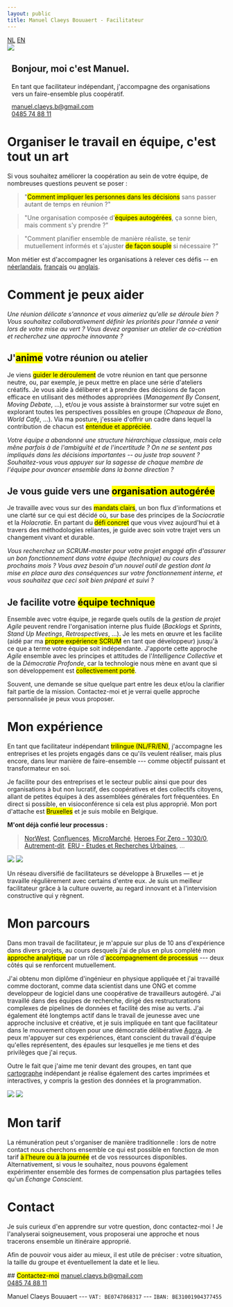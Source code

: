 ```yaml
---
layout: public
title: Manuel Claeys Bouuaert - Facilitateur
---
```

<div class="language-box">
    <a href="/facili_nl" class="language">NL</a>
    <a href="/facili" class="language">EN</a>
</div>
<div class="image-box">
    <img src="img/manuel.jpg">
    <div style="margin:auto 10px">
        <h2>Bonjour, moi c'est Manuel.</h2>
        <div style="margin-top: 20px;">
            En tant que facilitateur indépendant, j'accompagne des organisations vers un faire-ensemble plus coopératif.
        </div>
        <div style="margin-top: 12px;">
            <a href="mailto:manuel.claeys.b@gmail.com" class="email">manuel.claeys.b@gmail.com</a><br>
            <a href="tel:+32485748811" class="phone">0485 74 88 11</a>
        </div>
    </div>
</div>

<h1 class="with-margin-top">Organiser le travail en équipe, c'est tout un art</h1>

Si vous souhaitez améliorer la coopération au sein de votre équipe, de nombreuses questions peuvent se poser :

<div class="mainquote" markdown="1">

> "<mark>Comment impliquer les personnes dans les décisions</mark> sans passer autant de temps en réunion ?"

> "Une organisation composée d'<mark>équipes autogérées</mark>, ça sonne bien, mais comment s'y prendre ?"

> "Comment planifier ensemble de manière réaliste, se tenir mutuellement informés et s'ajuster <mark>de façon souple</mark> si nécessaire ?"

</div>

Mon métier est d'accompagner les organisations à relever ces défis -- en <a href="/facili_nl" class="language">néerlandais</a>, <a href="/facili_fr" class="language">français</a> ou <a href="/facili" class="language">anglais</a>.

<h1 class="with-margin-top">Comment je peux aider</h1>

<div class="focus" markdown="1">

*Une réunion délicate s'annonce et vous aimeriez qu'elle se déroule bien ? Vous souhaitez collaborativement définir les priorités pour l'année a venir lors de votre mise au vert ? Vous devez organiser un atelier de co-création et recherchez une approche innovante ?*

## J'<mark>anime</mark> votre réunion ou atelier

Je viens <mark>guider le déroulement</mark> de votre réunion en tant que personne neutre, ou, par exemple, je peux mettre en place une série d'ateliers créatifs. Je vous aide à déliberer et à prendre des décisions de façon efficace en utilisant des méthodes appropriées (*Management By Consent*, *Moving Debate*, ...), et/ou je vous assiste à brainstormer sur votre sujet en explorant toutes les perspectives possibles en groupe (*Chapeaux de Bono*, *World Café*, ...). Via ma posture, j'essaie d'offrir un cadre dans lequel la contribution de chacun est <mark>entendue et appréciée</mark>.

</div>

<div class="focus" markdown="1">

*Votre équipe a abandonné une structure hiérarchique classique, mais cela mêne parfois à de l'ambiguïté et de l'incertitude ? On ne se sentent pas impliqués dans les décisions importantes -- ou juste trop souvent ? Souhaitez-vous vous appuyer sur la sagesse de chaque membre de l'équipe pour avancer ensemble dans la bonne direction ?*

## Je vous guide vers une <mark>organisation autogérée</mark>

Je travaille avec vous sur des <mark>mandats clairs</mark>, un bon flux d'informations et une clarté sur ce qui est décidé où, sur base des principes de la *Sociocratie* et la *Holacratie*. En partant du <mark>défi concret</mark> que vous vivez aujourd'hui et à travers des méthodologies reliantes, je guide avec soin votre trajet vers un changement vivant et durable.

</div>

<div class="focus" markdown="1">

*Vous recherchez un SCRUM-master pour votre projet engagé afin d'assurer un bon fonctionnement dans votre équipe (technique) au cours des prochains mois ? Vous avez besoin d'un nouvel outil de gestion dont la mise en place aura des conséquences sur votre fonctionnement interne, et vous souhaitez que ceci soit bien préparé et suivi ?*

## Je facilite votre <mark>équipe technique</mark>

Ensemble avec votre équipe, je regarde quels outils de la *gestion de projet Agile* peuvent rendre l'organisation interne plus fluide (*Backlogs* et *Sprints*, *Stand Up Meetings*, *Retrospectives*, ...). Je les mets en œuvre et les facilite (aidé par ma <mark>propre expérience SCRUM</mark> en tant que développeur) jusqu'à ce que a terme votre équipe soit indépendante. J'apporte cette approche *Agile* ensemble avec les principes et attitudes de l'*Intelligence Collective* et de la *Démocratie Profonde*, car la technologie nous mène en avant que si son développement est <mark>collectivement porté</mark>.

</div>

Souvent, une demande se situe quelque part entre les deux et/ou la clarifier fait partie de la mission. Contactez-moi et je verrai quelle approche personnalisée je peux vous proposer.

<h1 class="with-margin-top">Mon expérience</h1>

En tant que facilitateur indépendant <mark>trilingue (NL/FR/EN)</mark>, j'accompagne les entreprises et les projets engagés dans ce qu'ils veulent réaliser, mais plus encore, dans leur manière de faire-ensemble --- comme objectif puissant et transformateur en soi.

Je facilite pour des entreprises et le secteur public ainsi que pour des organisations à but non lucratif, des coopératives et des collectifs citoyens, allant de petites équipes à des assemblées générales fort fréquentées. En direct si possible, en visioconférence si cela est plus approprié. Mon port d'attache est <mark>Bruxelles</mark> et je suis mobile en Belgique.

**M'ont déjà confié leur processus :**

> [NorWest](https://www.norwest.be/nl/), [Confluences](https://www.confluences.eu/), [MicroMarché](http://www.micromarche.com/), [Heroes For Zero - 1030/0](https://heroesforzero.be/), [Autrement-dit](https://www.autrement-dit.be/), [ERU - Etudes et Recherches Urbaines](https://eru-urbanisme.be/), ...

<div class="image-box">
    <img src="img/freelance_1.jpg"/>
    <img src="img/freelance_4.jpg"/>
</div>

Un réseau diversifié de facilitateurs se développe à Bruxelles — et je travaille régulièrement avec certains d'entre eux. Je suis un meilleur facilitateur grâce à la culture ouverte, au regard innovant et à l'intervision constructive qui y règnent.

<h1 class="with-margin-top">Mon parcours</h1>

Dans mon travail de facilitateur, je m'appuie sur plus de 10 ans d'expérience dans divers projets, au cours desquels j'ai de plus en plus complété mon <mark>approche analytique</mark> par un rôle d'<mark>accompagnement de processus</mark> --- deux côtés qui se renforcent mutuellement.

J'ai obtenu mon diplôme d'ingénieur en physique appliquée et j'ai travaillé comme doctorant, comme data scientist dans une ONG et comme developpeur de logiciel dans une coopérative de travailleurs autogéré. J'ai travaillé dans des équipes de recherche, dirigé des restructurations complexes de pipelines de données et facilité des mise au verts. J'ai également été longtemps actif dans le travail de jeunesse avec une approche inclusive et créative, et je suis impliquée en tant que facilitateur dans le mouvement citoyen pour une démocratie délibérative [Agora](https://agora.brussels). Je peux m'appuyer sur ces expériences, étant conscient du travail d'équipe qu'elles représentent, des épaules sur lesquelles je me tiens et des privilèges que j'ai reçus.

Outre le fait que j'aime me tenir devant des groupes, en tant que <a href="/carto" class="internal">cartographe</a> indépendant je réalise également des cartes imprimées et interactives, y compris la gestion des données et la programmation.

<div class="image-box">
    <img src="img/freelance_2.png"/>
    <img src="img/freelance_3.jpg"/>
</div>

<h1 class="with-margin-top">Mon tarif</h1>

La rémunération peut s'organiser de manière traditionnelle : lors de notre contact nous cherchons ensemble ce qui est possible en fonction de mon tarif <mark>à l'heure ou à la journée</mark> et de vos ressources disponibles. Alternativement, si vous le souhaitez, nous pouvons également expérimenter ensemble des formes de compensation plus partagées telles qu'un *Échange Conscient*.

<h1 class="with-margin-top">Contact</h1>

Je suis curieux d'en apprendre sur votre question, donc contactez-moi ! Je l'analyserai soigneusement, vous proposerai une approche et nous tracerons ensemble un itinéraire approprié.

Afin de pouvoir vous aider au mieux, il est utile de préciser : votre situation, la taille du groupe et éventuellement la date et le lieu.

<div class="focus" markdown="1">
## <mark>Contactez-moi</mark>
<a href="mailto:manuel.claeys.b@gmail.com" class="email">manuel.claeys.b@gmail.com</a><br>
<a href="tel:+32485748811" class="phone">0485 74 88 11</a>
</div>

Manuel Claeys Bouuaert --- `VAT: BE0747868317` --- `IBAN: BE31001904377455`
